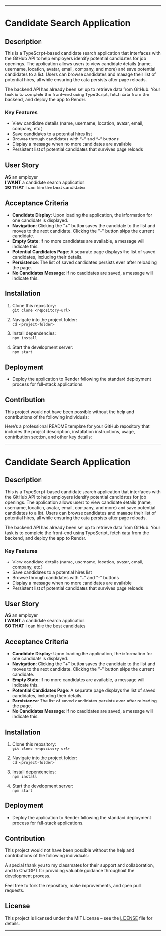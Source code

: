 
---

# Candidate Search Application

## Description

This is a TypeScript-based candidate search application that interfaces with the GitHub API to help employers identify potential candidates for job openings. The application allows users to view candidate details (name, username, location, avatar, email, company, and more) and save potential candidates to a list. Users can browse candidates and manage their list of potential hires, all while ensuring the data persists after page reloads.

The backend API has already been set up to retrieve data from GitHub. Your task is to complete the front-end using TypeScript, fetch data from the backend, and deploy the app to Render.

### Key Features

- View candidate details (name, username, location, avatar, email, company, etc.)
- Save candidates to a potential hires list
- Browse through candidates with “+” and “-” buttons
- Display a message when no more candidates are available
- Persistent list of potential candidates that survives page reloads

## User Story

**AS** an employer  
**I WANT** a candidate search application  
**SO THAT** I can hire the best candidates

## Acceptance Criteria

- **Candidate Display**: Upon loading the application, the information for one candidate is displayed.
- **Navigation**: Clicking the "+" button saves the candidate to the list and moves to the next candidate. Clicking the "-" button skips the current candidate.
- **Empty State**: If no more candidates are available, a message will indicate this.
- **Potential Candidates Page**: A separate page displays the list of saved candidates, including their details.
- **Persistence**: The list of saved candidates persists even after reloading the page.
- **No Candidates Message**: If no candidates are saved, a message will indicate this.

## Installation

1. Clone this repository:  
   `git clone <repository-url>`
   
2. Navigate into the project folder:  
   `cd <project-folder>`

3. Install dependencies:  
   `npm install`

4. Start the development server:  
   `npm start`

## Deployment

- Deploy the application to Render following the standard deployment process for full-stack applications.

## Contribution

This project would not have been possible without the help and contributions of the following individuals:

Here’s a professional README template for your GitHub repository that includes the project description, installation instructions, usage, contribution section, and other key details:

---

# Candidate Search Application

## Description

This is a TypeScript-based candidate search application that interfaces with the GitHub API to help employers identify potential candidates for job openings. The application allows users to view candidate details (name, username, location, avatar, email, company, and more) and save potential candidates to a list. Users can browse candidates and manage their list of potential hires, all while ensuring the data persists after page reloads.

The backend API has already been set up to retrieve data from GitHub. Your task is to complete the front-end using TypeScript, fetch data from the backend, and deploy the app to Render.

### Key Features

- View candidate details (name, username, location, avatar, email, company, etc.)
- Save candidates to a potential hires list
- Browse through candidates with “+” and “-” buttons
- Display a message when no more candidates are available
- Persistent list of potential candidates that survives page reloads

## User Story

**AS** an employer  
**I WANT** a candidate search application  
**SO THAT** I can hire the best candidates

## Acceptance Criteria

- **Candidate Display**: Upon loading the application, the information for one candidate is displayed.
- **Navigation**: Clicking the "+" button saves the candidate to the list and moves to the next candidate. Clicking the "-" button skips the current candidate.
- **Empty State**: If no more candidates are available, a message will indicate this.
- **Potential Candidates Page**: A separate page displays the list of saved candidates, including their details.
- **Persistence**: The list of saved candidates persists even after reloading the page.
- **No Candidates Message**: If no candidates are saved, a message will indicate this.

## Installation

1. Clone this repository:  
   `git clone <repository-url>`
   
2. Navigate into the project folder:  
   `cd <project-folder>`

3. Install dependencies:  
   `npm install`

4. Start the development server:  
   `npm start`

## Deployment

- Deploy the application to Render following the standard deployment process for full-stack applications.

## Contribution

This project would not have been possible without the help and contributions of the following individuals:

A special thank you to my classmates for their support and collaboration, and to ChatGPT for providing valuable guidance throughout the development process.

Feel free to fork the repository, make improvements, and open pull requests.

## License

This project is licensed under the MIT License – see the [LICENSE](LICENSE) file for details.

---


  
